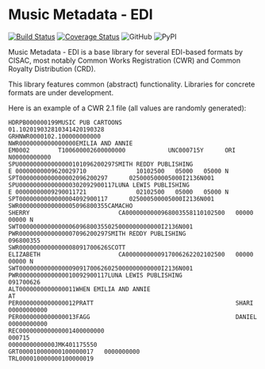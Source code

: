 # Music Metadata - EDI

[![Build Status](https://travis-ci.com/musicmetadata/edi.svg?branch=master)](https://travis-ci.com/musicmetadata/edi)
[![Coverage Status](https://coveralls.io/repos/github/musicmetadata/edi/badge.svg?branch=master)](https://coveralls.io/github/musicmetadata/edi?branch=master)
![GitHub](https://img.shields.io/github/license/musicmetadata/edi)
![PyPI](https://img.shields.io/pypi/v/music-metadata-edi)

Music Metadata - EDI is a base library for several EDI-based formats by CISAC, most 
notably Common Works Registration (CWR) and Common Royalty Distribution (CRD).

This library features common (abstract) functionality. Libraries for concrete
formats are under development.

Here is an example of a CWR 2.1 file (all values are randomly generated):

    HDRPB000000199MUSIC PUB CARTOONS                           01.102019032810341420190328               
    GRHNWR0000102.100000000000  
    NWR0000000000000000EMILIA AND ANNIE                                              EM0002        T100600002600000000            UNC000715Y      ORI                                                   N00000000000                                                    
    SPU000000000000000101096200297SMITH REDDY PUBLISHING                        E 00000000009620029710              10102500   05000   05000 N                                             
    SPT0000000000000002096200297      025000500005000I2136N001
    SPU000000000000000302092900117LUNA LEWIS PUBLISHING                         E 00000000009290011721              02102500   05000   05000 N                                             
    SPT0000000000000004092900117      025000500005000I2136N001
    SWR0000000000000005096800355CAMACHO                                      SHERRY                         CA0000000000968003558110102500   00000   00000 N                            
    SWT0000000000000006096800355025000000000000I2136N001
    PWR0000000000000007096200297SMITH REDDY PUBLISHING                                                   096800355
    SWR0000000000000008091700626SCOTT                                        ELIZABETH                      CA0000000000917006262202102500   00000   00000 N                            
    SWT0000000000000009091700626025000000000000I2136N001
    PWR0000000000000010092900117LUNA LEWIS PUBLISHING                                                    091700626
    ALT0000000000000011WHEN EMILIA AND ANNIE                                       AT  
    PER0000000000000012PRATT                                        SHARI                         00000000000             
    PER0000000000000013FAGG                                         DANIEL                        00000000000             
    REC000000000000001400000000                                                            000715                                                                                                                                               0000000000000JMK401175550     
    GRT000010000000100000017   0000000000
    TRL000010000000100000019

